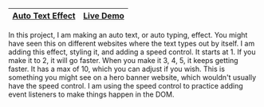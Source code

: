 | [Auto Text Effect](https://github.com/lana-20/50Projects50Days/tree/main/AutoTextEffect) | [Live Demo](https://lana-20.github.io/auto-text-effect/) |
|----|----|

  
In this project, I am making an auto text, or auto typing, effect.
You might have seen this on different websites where the text types out by itself.
I am adding this effect, styling it, and adding a speed control.
It starts at 1. If you make it to 2, it will go faster.
When you make it 3, 4, 5, it keeps getting faster. It has a max of 10, which you can adjust if you wish.
This is something you might see on a hero banner website, which wouldn't usually have the speed control.
I am using the speed control to practice adding event listeners to make things happen in the DOM.
